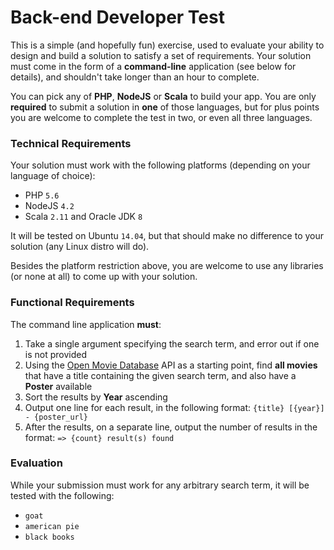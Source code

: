 # Back-end Developer Test

This is a simple (and hopefully fun) exercise, used to evaluate your ability to design and build a solution to satisfy a set of requirements. Your solution must come in the form of a **command-line** application (see below for details), and shouldn't take longer than an hour to complete.

You can pick any of **PHP**, **NodeJS** or **Scala** to build your app. You are only **required** to submit a solution in **one** of those languages, but for plus points you are welcome to complete the test in two, or even all three languages.


### Technical Requirements

Your solution must work with the following platforms (depending on your language of choice):

  * PHP `5.6`
  * NodeJS `4.2`
  * Scala `2.11` and Oracle JDK `8`

It will be tested on Ubuntu `14.04`, but that should make no difference to your solution (any Linux distro will do).

Besides the platform restriction above, you are welcome to use any libraries (or none at all) to come up with your solution.


### Functional Requirements

The command line application **must**:

  1. Take a single argument specifying the search term, and error out if one is not provided
  2. Using the [Open Movie Database](http://www.omdbapi.com) API as a starting point, find **all movies** that have a title containing the
     given search term, and also have a **Poster** available
  3. Sort the results by **Year** ascending
  4. Output one line for each result, in the following format: `{title} [{year}] - {poster_url}`
  5. After the results, on a separate line, output the number of results in the format: `=> {count} result(s) found`


### Evaluation

While your submission must work for any arbitrary search term, it will be tested with the following:

  * `goat`
  * `american pie`
  * `black books`
